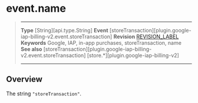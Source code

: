 # event.name

> --------------------- ------------------------------------------------------------------------------------------
> __Type__              [String][api.type.String]
> __Event__             [storeTransaction][plugin.google-iap-billing-v2.event.storeTransaction]
> __Revision__          [REVISION_LABEL](REVISION_URL)
> __Keywords__          Google, IAP, in-app purchases, storeTransaction, name
> __See also__			[storeTransaction][plugin.google-iap-billing-v2.event.storeTransaction]
>						[store.*][plugin.google-iap-billing-v2]
> --------------------- ------------------------------------------------------------------------------------------

## Overview

The string `"storeTransaction"`.
